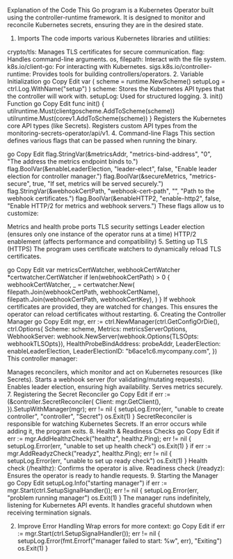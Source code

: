 Explanation of the Code
This Go program is a Kubernetes Operator built using the controller-runtime framework. It is designed to monitor and reconcile Kubernetes secrets, ensuring they are in the desired state.

1. Imports
The code imports various Kubernetes libraries and utilities:

crypto/tls: Manages TLS certificates for secure communication.
flag: Handles command-line arguments.
os, filepath: Interact with the file system.
k8s.io/client-go: For interacting with Kubernetes.
sigs.k8s.io/controller-runtime: Provides tools for building controllers/operators.
2. Variable Initialization
go
Copy
Edit
var (
	scheme   = runtime.NewScheme()
	setupLog = ctrl.Log.WithName("setup")
)
scheme: Stores the Kubernetes API types that the controller will work with.
setupLog: Used for structured logging.
3. init() Function
go
Copy
Edit
func init() {
	utilruntime.Must(clientgoscheme.AddToScheme(scheme))
	utilruntime.Must(corev1.AddToScheme(scheme))
}
Registers the Kubernetes core API types (like Secrets).
Registers custom API types from the monitoring-secrets-operator/api/v1.
4. Command-line Flags
This section defines various flags that can be passed when running the binary.

go
Copy
Edit
flag.StringVar(&metricsAddr, "metrics-bind-address", "0", "The address the metrics endpoint binds to.")
flag.BoolVar(&enableLeaderElection, "leader-elect", false, "Enable leader election for controller manager.")
flag.BoolVar(&secureMetrics, "metrics-secure", true, "If set, metrics will be served securely.")
flag.StringVar(&webhookCertPath, "webhook-cert-path", "", "Path to the webhook certificates.")
flag.BoolVar(&enableHTTP2, "enable-http2", false, "Enable HTTP/2 for metrics and webhook servers.")
These flags allow us to customize:

Metrics and health probe ports
TLS security settings
Leader election (ensures only one instance of the operator runs at a time)
HTTP/2 enablement (affects performance and compatibility)
5. Setting up TLS (HTTPS)
The program uses certificate watchers to dynamically reload TLS certificates.

go
Copy
Edit
var metricsCertWatcher, webhookCertWatcher *certwatcher.CertWatcher
if len(webhookCertPath) > 0 {
	webhookCertWatcher, _ = certwatcher.New(
		filepath.Join(webhookCertPath, webhookCertName),
		filepath.Join(webhookCertPath, webhookCertKey),
	)
}
If webhook certificates are provided, they are watched for changes.
This ensures the operator can reload certificates without restarting.
6. Creating the Controller Manager
go
Copy
Edit
mgr, err := ctrl.NewManager(ctrl.GetConfigOrDie(), ctrl.Options{
	Scheme:                 scheme,
	Metrics:                metricsServerOptions,
	WebhookServer:          webhook.NewServer(webhook.Options{TLSOpts: webhookTLSOpts}),
	HealthProbeBindAddress: probeAddr,
	LeaderElection:         enableLeaderElection,
	LeaderElectionID:       "b6ace1c6.mycompany.com",
})
This controller manager:

Manages reconcilers, which monitor and act on Kubernetes resources (like Secrets).
Starts a webhook server (for validating/mutating requests).
Enables leader election, ensuring high availability.
Serves metrics securely.
7. Registering the Secret Reconciler
go
Copy
Edit
if err := (&controller.SecretReconciler{
	Client: mgr.GetClient(),
}).SetupWithManager(mgr); err != nil {
	setupLog.Error(err, "unable to create controller", "controller", "Secret")
	os.Exit(1)
}
SecretReconciler is responsible for watching Kubernetes Secrets.
If an error occurs while adding it, the program exits.
8. Health & Readiness Checks
go
Copy
Edit
if err := mgr.AddHealthzCheck("healthz", healthz.Ping); err != nil {
	setupLog.Error(err, "unable to set up health check")
	os.Exit(1)
}
if err := mgr.AddReadyzCheck("readyz", healthz.Ping); err != nil {
	setupLog.Error(err, "unable to set up ready check")
	os.Exit(1)
}
Health check (/healthz): Confirms the operator is alive.
Readiness check (/readyz): Ensures the operator is ready to handle requests.
9. Starting the Manager
go
Copy
Edit
setupLog.Info("starting manager")
if err := mgr.Start(ctrl.SetupSignalHandler()); err != nil {
	setupLog.Error(err, "problem running manager")
	os.Exit(1)
}
The manager runs indefinitely, listening for Kubernetes API events.
It handles graceful shutdown when receiving termination signals.


2. Improve Error Handling
Wrap errors for more context:
go
Copy
Edit
if err := mgr.Start(ctrl.SetupSignalHandler()); err != nil {
    setupLog.Error(fmt.Errorf("manager failed to start: %w", err), "Exiting")
    os.Exit(1)
}


